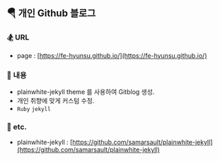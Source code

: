 ## 🪂 개인 Github 블로그

### 🏂 URL

- page : [https://fe-hyunsu.github.io/](https://fe-hyunsu.github.io/)

### 🪬 내용

- plainwhite-jekyll theme 를 사용하여 Gitblog 생성.
- 개인 취향에 맞게 커스텀 수정.
- `Ruby` `jekyll`

### 🥾 etc.

- plainwhite-jekyll : [https://github.com/samarsault/plainwhite-jekyll](https://github.com/samarsault/plainwhite-jekyll)
